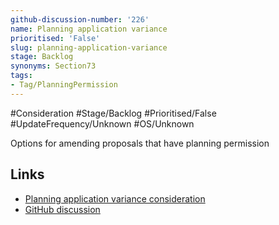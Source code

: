 ```yaml
---
github-discussion-number: '226'
name: Planning application variance
prioritised: 'False'
slug: planning-application-variance
stage: Backlog
synonyms: Section73
tags:
- Tag/PlanningPermission
---
```


#Consideration #Stage/Backlog #Prioritised/False #UpdateFrequency/Unknown #OS/Unknown

Options for amending proposals that have planning permission

## Links

* [Planning application variance consideration](https://design.planning.data.gov.uk/planning-consideration/planning-application-variance)
* [GitHub discussion](https://github.com/digital-land/data-standards-backlog/discussions/226)